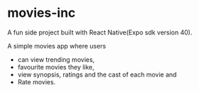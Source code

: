 # movies-inc
A fun side project built with React Native(Expo sdk version 40). 

A simple movies app where users
 - can view trending movies,
 - favourite movies they like,
 - view synopsis, ratings and the cast of each movie and 
 - Rate movies. 
 
 
